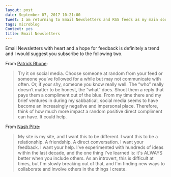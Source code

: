 ```yaml
---
layout: post
date: September 07, 2017 10:21:00
Tweet: I am returning to Email Newsletters and RSS feeds as my main source of news aggregation and digestion; it’s enough.
tags: microblog
Context: yes
title: Email Newsletters
---
```


Email Newsletters with heart and a hope for feedback is definitely a trend and I would suggest you subscribe to the following two.

From [Patrick Rhone][1]:
> Try it on social media. Choose someone at random from your feed or someone you’ve followed for a while but may not communicate with often. Or, if your shy, someone you know really well. The “who” really doesn’t matter to be honest, the “what” does. Shoot them a reply that pays them a compliment out of the blue. From my time there and my brief ventures in during my sabbatical, social media seems to have become an increasingly negative and impersonal place. Therefore, think of how much more impact a random positive direct compliment can have. It could help.

From [Nash Pitre][2]:
> My site is my site, and I want this to be different. I want this to be a relationship. A friendship. A direct conversation. I want your feedback. I want your help. I've experimented with hundreds of ideas within the last decade, and the one thing I've learned is: it's ALWAYS better when you include others. As an introvert, this is difficult at times, but I'm slowly breaking out of that, and I'm finding new ways to collaborate and involve others in the things I create.

[1]:	http://tinyletter.com/patrickrhone
[2]:	http://nashp.com